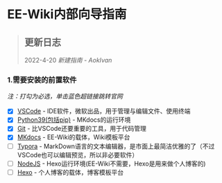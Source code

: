 # EE-Wiki内部向导指南

> ## 更新日志
> 
> 2022-4-20 *新建指南 - AokIvan*

### 1.需要安装的前置软件

*注：打勾为必选，单击蓝色超链接跳转官网*

- [x] [VSCode](https://code.visualstudio.com/) - IDE软件，微软出品，用于管理与编辑文件、使用终端
- [x] [Python39(包括pip)](https://www.python.org/)  - MKdocs的运行环境
- [x] [Git](https://git-scm.com/)  - 比VSCode还要重要的工具，用于代码管理
- [x] [MKdocs](https://www.mkdocs.org/)  - EE-Wiki的载体，Wiki模板平台
- [ ] [Typora](https://typoraio.cn/)  - MarkDown语言的文本编辑器，是市面上最简洁优雅的了（不过VSCode也可以编辑预览，所以非必要软件）
- [ ] [NodeJS](http://nodejs.cn/)  - Hexo运行环境(EE-Wiki不需要，Hexo是用来做个人博客的)
- [ ] [Hexo](https://hexo.bootcss.com/)  - 个人博客的载体，博客模板平台
